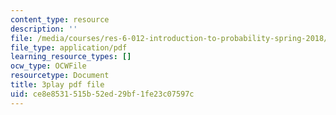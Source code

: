 ```yaml
---
content_type: resource
description: ''
file: /media/courses/res-6-012-introduction-to-probability-spring-2018/ce8e8531515b52ed29bf1fe23c07597c_7_livg-uaVs.pdf
file_type: application/pdf
learning_resource_types: []
ocw_type: OCWFile
resourcetype: Document
title: 3play pdf file
uid: ce8e8531-515b-52ed-29bf-1fe23c07597c
---
```

